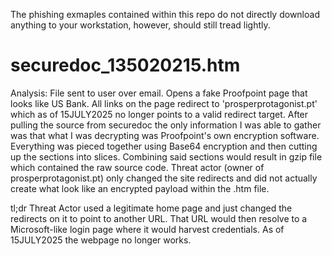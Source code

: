 The phishing exmaples contained within this repo do not directly download anything to your workstation, however, should still tread lightly.

# securedoc_135020215.htm
Analysis: File sent to user over email. Opens a fake Proofpoint page that looks like US Bank. All links on the page redirect to 'prosperprotagonist.pt' which as of 15JULY2025 no longer points to a valid redirect target. After pulling the source from securedoc the only information I was able to gather was that what I was decrypting was Proofpoint's own encryption software. Everything was pieced together using Base64 encryption and then cutting up the sections into slices. Combining said sections would result in gzip file which contained the raw source code. Threat actor (owner of prosperprotagonist.pt) only changed the site redirects and did not actually create what look like an encrypted payload within the .htm file. 

tl;dr
Threat Actor used a legitimate home page and just changed the redirects on it to point to another URL. That URL would then resolve to a Microsoft-like login page where it would harvest credentials. As of 15JULY2025 the webpage no longer works. 


